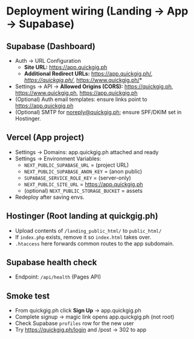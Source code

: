 # Deployment wiring (Landing → App → Supabase)

## Supabase (Dashboard)

- Auth → URL Configuration
  - **Site URL:** https://app.quickgig.ph
  - **Additional Redirect URLs:**
    https://app.quickgig.ph/_, https://quickgig.ph/_, https://www.quickgig.ph/*
- Settings → API → **Allowed Origins (CORS):**
  https://quickgig.ph, https://www.quickgig.ph, https://app.quickgig.ph
- (Optional) Auth email templates: ensure links point to https://app.quickgig.ph
- (Optional) SMTP for noreply@quickgig.ph; ensure SPF/DKIM set in Hostinger.

## Vercel (App project)

- Settings → Domains: app.quickgig.ph attached and ready
- Settings → Environment Variables:
  - `NEXT_PUBLIC_SUPABASE_URL` = (project URL)
  - `NEXT_PUBLIC_SUPABASE_ANON_KEY` = (anon public)
  - `SUPABASE_SERVICE_ROLE_KEY` = (server-only)
  - `NEXT_PUBLIC_SITE_URL` = https://app.quickgig.ph
  - (optional) `NEXT_PUBLIC_STORAGE_BUCKET` = assets
- Redeploy after saving envs.

## Hostinger (Root landing at quickgig.ph)

- Upload contents of `/landing_public_html/` to `public_html/`
- If `index.php` exists, remove it so `index.html` takes over.
- `.htaccess` here forwards common routes to the app subdomain.

## Supabase health check

- Endpoint: `/api/health` (Pages API)

## Smoke test

- From quickgig.ph click **Sign Up** → app.quickgig.ph
- Complete signup → magic link opens app.quickgig.ph (not root)
- Check Supabase `profiles` row for the new user
- Try https://quickgig.ph/login and /post → 302 to app
